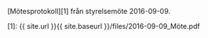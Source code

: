 ---
---
[Mötesprotokoll][1] från styrelsemöte 2016-09-09.

[1]: {{ site.url }}{{ site.baseurl }}/files/2016-09-09_Möte.pdf

